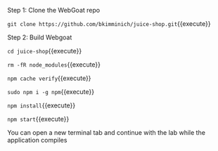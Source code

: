 
Step 1: Clone the WebGoat repo

`git clone https://github.com/bkimminich/juice-shop.git`{{execute}}

Step 2: Build Webgoat

`cd juice-shop`{{execute}}

`rm -fR node_modules`{{execute}}

`npm cache verify`{{execute}}

`sudo npm i -g npm`{{execute}}

`npm install`{{execute}}

`npm start`{{execute}}

You can open a new terminal tab and continue with the lab while the application compiles

